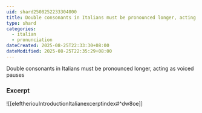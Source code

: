```yaml
---
uid: shard2508252233304000
title: Double consonants in Italians must be pronounced longer, acting as voiced pauses
type: shard
categories:
  - italian
  - pronunciation
dateCreated: 2025-08-25T22:33:30+08:00
dateModified: 2025-08-25T22:35:29+08:00
---
```

Double consonants in Italians must be pronounced longer, acting as voiced pauses

### Excerpt
![[eleftheriouIntroductionItalianexcerptindex#^dw8oe]]